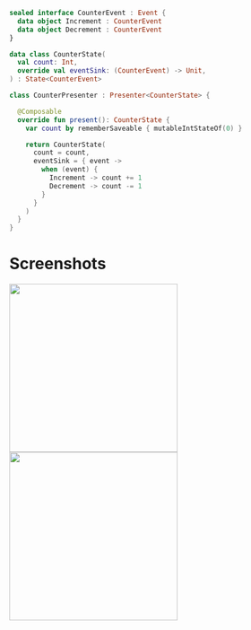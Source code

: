 ```kotlin
sealed interface CounterEvent : Event {
  data object Increment : CounterEvent
  data object Decrement : CounterEvent
}

data class CounterState(
  val count: Int,
  override val eventSink: (CounterEvent) -> Unit,
) : State<CounterEvent>

class CounterPresenter : Presenter<CounterState> {

  @Composable
  override fun present(): CounterState {
    var count by rememberSaveable { mutableIntStateOf(0) }

    return CounterState(
      count = count,
      eventSink = { event ->
        when (event) {
          Increment -> count += 1
          Decrement -> count -= 1
        }
      }
    )
  }
}
```

# Screenshots
<img src="https://github.com/user-attachments/assets/ab27a61a-4aee-43bd-aaa7-50d7d9f4a1a6" width=300>
<img src="https://github.com/user-attachments/assets/4673376a-dea0-4df1-a90a-0ffa6bded345" width=300>

